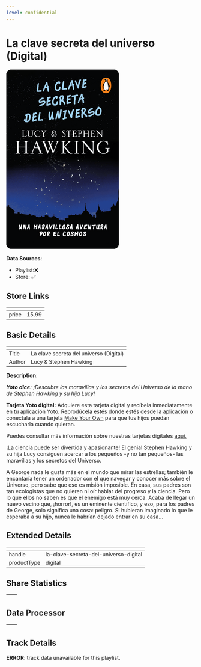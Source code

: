 ```yaml
---
level: confidential
---
```

# La clave secreta del universo (Digital)

![card_[e9eXi].png](../../img/cards/card_[e9eXi].png)

**Data Sources**: 

- Playlist:❌
- Store: ✅


## Store Links

| <!-- --> | <!-- --> |
| - | - |
| price | 15.99 |


## Basic Details

| <!-- --> | <!-- --> |
| - | - |
| Title | La clave secreta del universo (Digital) |
| Author | Lucy & Stephen Hawking |

**Description**:

_**Yoto dice:** ¡Descubre las maravillas y los secretos del Universo de la mano de Stephen Hawking y su hija Lucy!_

**Tarjeta Yoto digital:** Adquiere esta tarjeta digital y recíbela inmediatamente en tu aplicación Yoto. Reprodúcela estés donde estés desde la aplicación o conectala a una tarjeta [Make Your Own](https://ca.yotoplay.com/pages/myo) para que tus hijos puedan escucharla cuando quieran.  

Puedes consultar más información sobre nuestras tarjetas digitales [aquí.](https://ca.yotoplay.com/blogs/yoto-journal/what-are-digital-yoto-cards)  

¡La ciencia puede ser divertida y apasionante! El genial Stephen Hawking y su hija Lucy consiguen acercar a los pequeños -y no tan pequeños- las maravillas y los secretos del Universo.

A George nada le gusta más en el mundo que mirar las estrellas; también le encantaría tener un ordenador con el que navegar y conocer más sobre el Universo, pero sabe que eso es misión imposible. En casa, sus padres son tan ecologistas que no quieren ni oír hablar del progreso y la ciencia. Pero lo que ellos no saben es que el enemigo está muy cerca. Acaba de llegar un nuevo vecino que, ¡horror!, es un eminente científico, y eso, para los padres de George, solo significa una cosa: peligro. Si hubieran imaginado lo que le esperaba a su hijo, nunca le habrían dejado entrar en su casa...


## Extended Details

| <!-- --> | <!-- --> |
| - | - |
| handle | la-clave-secreta-del-universo-digital |
| productType | digital |


## Share Statistics

| <!-- --> | <!-- --> |
| - | - |


## Data Processor

| <!-- --> | <!-- --> |
| - | - |


## Track Details

**ERROR**: track data unavailable for this playlist.
